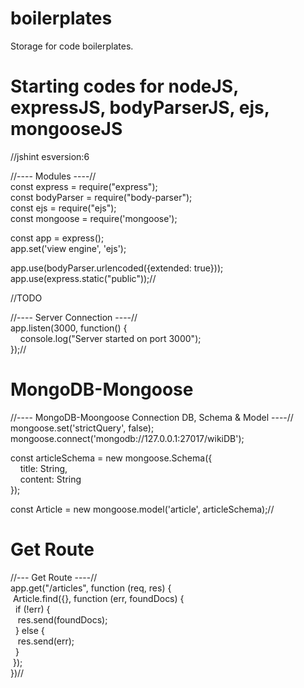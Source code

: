 # boilerplates
Storage for code boilerplates.

# Starting codes for nodeJS, expressJS, bodyParserJS, ejs, mongooseJS
//jshint esversion:6

//---- Modules ----// <br>
const express = require("express"); <br>
const bodyParser = require("body-parser"); <br>
const ejs = require("ejs"); <br>
const mongoose = require('mongoose'); <br>

const app = express(); <br>
app.set('view engine', 'ejs'); <br>

app.use(bodyParser.urlencoded({extended: true})); <br>
app.use(express.static("public"));//


//TODO

//---- Server Connection ----// <br>
app.listen(3000, function() { <br>
&nbsp;&nbsp;&nbsp;&nbsp;console.log("Server started on port 3000"); <br>
});//

# MongoDB-Mongoose
//---- MongoDB-Moongoose Connection DB, Schema & Model ----//<br>
mongoose.set('strictQuery', false); <br>
mongoose.connect('mongodb://127.0.0.1:27017/wikiDB');

const articleSchema = new mongoose.Schema({ <br>
&nbsp;&nbsp;&nbsp;&nbsp;title: String, <br>
&nbsp;&nbsp;&nbsp;&nbsp;content: String <br>
});

const Article = new mongoose.model('article', articleSchema);//

# Get Route
//--- Get Route ----// <br>
app.get("/articles", function (req, res) { <br>
 Article.find({}, function (err, foundDocs) { <br>
  if (!err) { <br>
   res.send(foundDocs); <br>
  } else { <br>
   res.send(err); <br>
  } <br>
 }); <br>
})//
